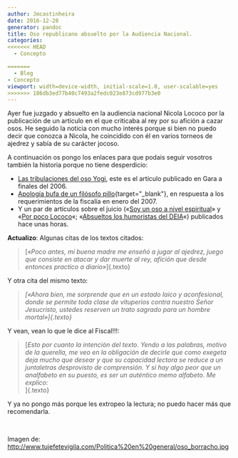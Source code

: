 ```yaml
---
author: Jmcastinheira
date: 2016-12-28
generator: pandoc
title: Oso republicano absuelto por la Audiencia Nacional.
categories:
<<<<<<< HEAD
  - Concepto

=======
  - Blog
- Concepto
viewport: width=device-width, initial-scale=1.0, user-scalable=yes
>>>>>>> 186db3ed77b40c7493a2fedc023e873cd977b3e0
---
```




<div>

Ayer fue juzgado y absuelto en la audiencia nacional Nicola Lococo por
la publicación de un artículo en el que criticaba al rey por su afición
a cazar osos. He seguido la noticia con mucho interés porque si bien no
puedo decir que conozca a Nicola, he coincidido con él en varios torneos
de ajedrez y sabía de su carácter jocoso.



<div>

A continuación os pongo los enlaces para que podais seguir vosotros
también la historia porque no tiene desperdicio:



<div>



-   [Las tribulaciones del oso
    Yogi](http://www.gara.net/idatzia/20061102/art187080.php), este es
    el artículo publicado en Gara a finales del 2006.
  -   [Apología bufa de un filósofo
    pillo](http://www.deia.com/es/impresa/2007/01/20/bizkaia/iritzia/329001.php "Apología bufa de un filósofo pillo"){target="_blank"},
    en respuesta a los requerimientos de la fiscalía en enero del 2007.
  -   Y un par de artículos sobre el juicio («[Soy un oso a nivel
    espiritual](http://www.deia.com/es/impresa/2008/12/18/bizkaia/gizartea/523585.php)»
    y «[Por poco
    Lococo](http://www.deia.com/es/impresa/2008/12/18/bizkaia/gizartea/523547.php)«;
    «[Absueltos los humoristas del
    DEIA](http://www.deia.com/es/impresa/2008/12/18/bizkaia/gizartea/523603.php)«)
    publicados hace unas horas.

**Actualizo**: Algunas citas de los textos citados:

> [*«Poco antes, mi buena madre me enseñó a jugar al ajedrez, juego que
> consiste en atacar y dar muerte al rey, afición que desde entonces
> practico a diario»*]{.texto}

Y otra cita del mismo texto:

> *[«Ahora bien, me sorprende que en un estado laico y aconfesional,
> donde se permite toda clase de vituperios contra nuestro Señor
> Jesucristo, ustedes reserven un trato sagrado para un hombre
> mortal»]{.texto}*

Y vean, vean lo que le dice al Fiscal!!!:

> [*Esto por cuanto la intención del texto. Yendo a las palabras, motivo
> de la querella, me veo en la obligación de decirle que como exegeta
> deja mucho que desear y que su capacidad lectora se reduce a un
> juntaletras desprovisto de comprensión. Y si hay algo peor que un
> analfabeto en su puesto, es ser un auténtico memo alfabeto. Me
> explico:*\
> ]{.texto}

Y ya no pongo más porque les extropeo la lectura; no puedo hacer más que
recomendarla.

 

Imagen de:
<http://www.tujefetevigila.com/Politica%20en%20general/oso_borracho.jpg>
